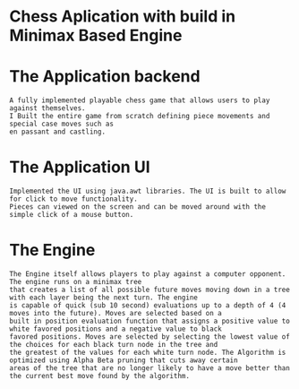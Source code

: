 # Chess Aplication with build in Minimax Based Engine
  
  # The Application backend
    A fully implemented playable chess game that allows users to play against themselves. 
    I Built the entire game from scratch defining piece movements and special case moves such as
    en passant and castling. 
  
  # The Application UI
    Implemented the UI using java.awt libraries. The UI is built to allow for click to move functionality.
    Pieces can viewed on the screen and can be moved around with the simple click of a mouse button.
    
  # The Engine
    The Engine itself allows players to play against a computer opponent. The engine runs on a minimax tree
    that creates a list of all possible future moves moving down in a tree with each layer being the next turn. The engine
    is capable of quick (sub 10 second) evaluations up to a depth of 4 (4 moves into the future). Moves are selected based on a 
    built in position evaluation function that assigns a positive value to white favored positions and a negative value to black
    favored positions. Moves are selected by selecting the lowest value of the choices for each black turn node in the tree and
    the greatest of the values for each white turn node. The Algorithm is optimized using Alpha Beta pruning that cuts away certain
    areas of the tree that are no longer likely to have a move better than the current best move found by the algorithm. 
    
    

